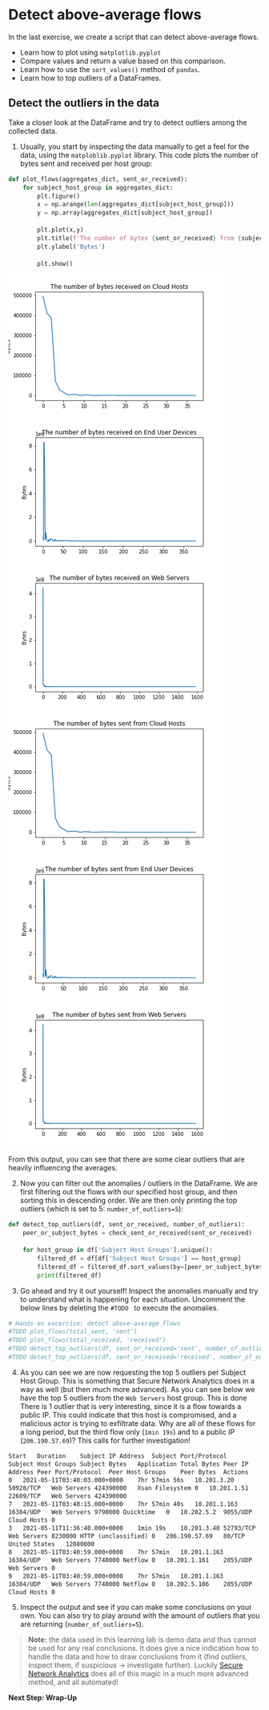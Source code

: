 # Detect above-average flows

In the last exercise, we create a script that can detect above-average flows. 

* Learn how to plot using `matplotlib.pyplot`
* Compare values and return a value based on this comparison. 
* Learn how to use the `sort_values()` method of `pandas`.
* Learn how to top outliers of a DataFrames.

## Detect the outliers in the data

Take a closer look at the DataFrame and try to detect outliers among the collected data. 

1. Usually, you start by inspecting the data manually to get a feel for the data, using the `matploblib.pyplot` library. This code plots the number of bytes sent and received per host group: 

```python
def plot_flows(aggregates_dict, sent_or_received):
    for subject_host_group in aggregates_dict:
        plt.figure()
        x = np.arange(len(aggregates_dict[subject_host_group]))
        y = np.array(aggregates_dict[subject_host_group])

        plt.plot(x,y)
        plt.title(f'The number of bytes {sent_or_received} from {subject_host_group}')
        plt.ylabel('Bytes')
        
        plt.show()
```

![received_cloud](assets/images/flows_received_on_Cloud_Hosts.png)
![received_end_user](assets/images/flows_received_on_End_User_Devices.png)
![received_web_servers](assets/images/flows_received_on_Web_Servers.png)
![sent_cloud](assets/images/flows_sent_from_Cloud_Hosts.png)
![sent_end_user](assets/images/flows_sent_from_End_User_Devices.png)
![sent_web_servers](assets/images/flows_sent_from_Web_Servers.png)

From this output, you can see that there are some clear outliers that are heavily influencing the averages. 

2. Now you can filter out the anomalies / outliers in the DataFrame. We are first filtering out the flows with our specified host group, and then sorting this in descending order. We are then only printing the top outliers (which is set to 5: `number_of_outliers=5`):

```python
def detect_top_outliers(df, sent_or_received, number_of_outliers):
    peer_or_subject_bytes = check_sent_or_received(sent_or_received)
    
    for host_group in df['Subject Host Groups'].unique():
        filtered_df = df[df['Subject Host Groups'] == host_group]
        filtered_df = filtered_df.sort_values(by=[peer_or_subject_bytes], ascending=False)[:number_of_outliers]
        print(filtered_df)
```

3. Go ahead and try it out yourself! Inspect the anomalies manually and try to understand what is happening for each situation. Uncomment the below lines by deleting the `#TODO ` to execute the anomalies. 

```python
# Hands-on excercise: detect above-average flows
#TODO plot_flows(total_sent, 'sent')
#TODO plot_flows(total_received, 'received')
#TODO detect_top_outliers(df, sent_or_received='sent', number_of_outliers=5)
#TODO detect_top_outliers(df, sent_or_received='received', number_of_outliers=5)
```

4. As you can see we are now requesting the top 5 outliers per Subject Host Group. This is something that Secure Network Analytics does in a way as well (but then much more advanced). As you can see below we have the top 5 outliers from the `Web Servers` host group. This is done There is 1 outlier that is very interesting, since it is a flow towards a public IP. This could indicate that this host is compromised, and a malicious actor is trying to exfiltrate data. Why are all of these flows for a long period, but the third flow only (`1min 19s`) and to a public IP (`206.190.57.69`)? This calls for further investigation!

```
Start	Duration	Subject IP Address	Subject Port/Protocol	Subject Host Groups	Subject Bytes	Application	Total Bytes	Peer IP Address	Peer Port/Protocol	Peer Host Groups	Peer Bytes	Actions
0	2021-05-11T03:40:03.000+0000	7hr 57min 56s	10.201.3.20	50928/TCP	Web Servers	424390000	Xsan Filesystem	0	10.201.1.51	22609/TCP	Web Servers	424390000	
7	2021-05-11T03:40:15.000+0000	7hr 57min 40s	10.201.1.163	16384/UDP	Web Servers	9790000	Quicktime	0	10.202.5.2	9055/UDP	Cloud Hosts	0	
3	2021-05-11T11:36:40.000+0000	1min 19s	10.201.3.40	52793/TCP	Web Servers	8230000	HTTP (unclassified)	0	206.190.57.69	80/TCP	United States	12080000	
8	2021-05-11T03:40:59.000+0000	7hr 57min	10.201.1.163	16384/UDP	Web Servers	7740000	Netflow	0	10.201.1.161	2055/UDP	Web Servers	0	
9	2021-05-11T03:40:59.000+0000	7hr 57min	10.201.1.163	16384/UDP	Web Servers	7740000	Netflow	0	10.202.5.106	2055/UDP	Cloud Hosts	0	
  ```
  
5.  Inspect the output and see if you can make some conclusions on your own. You can also try to play around with the amount of outliers that you are returning (`number_of_outliers=5`). 

> **Note:** the data used in this learning lab is demo data and thus cannot be used for any real conclusions. It does give a nice indication how to handle the data and how to draw conclusions from it (find outliers, inspect them, if suspicious -> investigate further). Luckily [Secure Network Analytics](https://www.cisco.com/c/en/us/products/security/stealthwatch/index.html) does all of this magic in a much more advanced method, and all automated!

**Next Step: Wrap-Up**